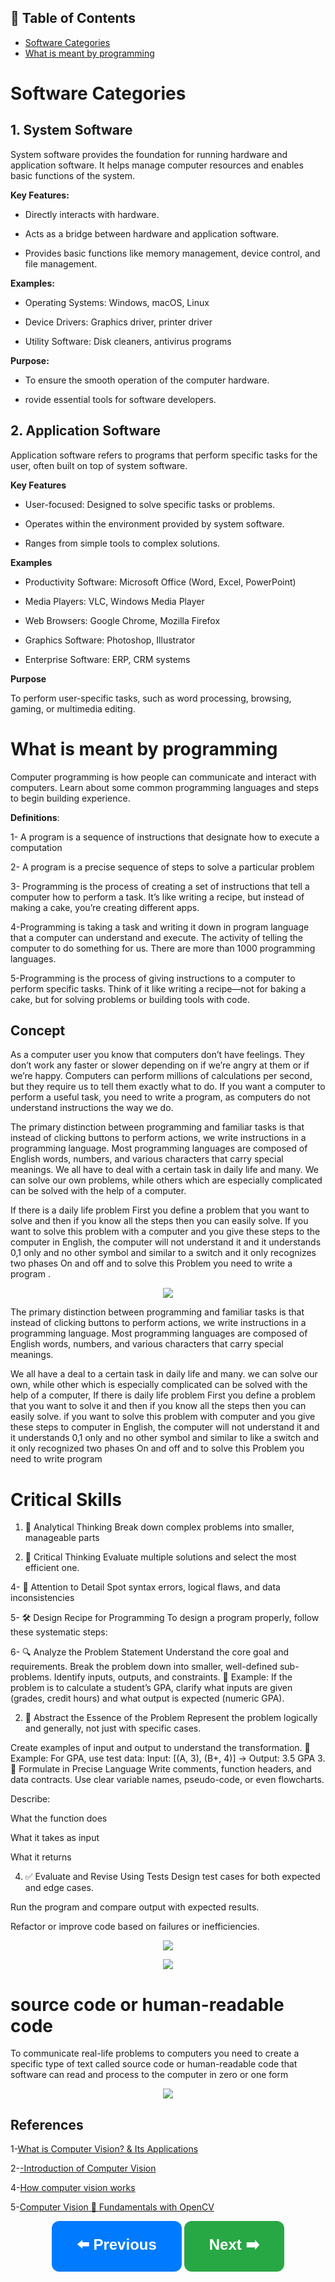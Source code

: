 


## 📑 Table of Contents  

- [Software Categories](#Software-Categories)  
- [What is meant by programming](#1-What-is-meant-by-programming)  


# **Software Categories**

## **1. System Software**
   
System software provides the foundation for running hardware and application software. It helps manage computer resources and enables basic functions of the system.

**Key Features:**

- Directly interacts with hardware.

- Acts as a bridge between hardware and application software.

- Provides basic functions like memory management, device control, and file management.

**Examples:**

- Operating Systems: Windows, macOS, Linux

- Device Drivers: Graphics driver, printer driver

- Utility Software: Disk cleaners, antivirus programs

**Purpose:**

- To ensure the smooth operation of the computer hardware.

- rovide essential tools for software developers.

## **2. Application Software**

Application software refers to programs that perform specific tasks for the user, often built on top of system software.

**Key Features**

- User-focused: Designed to solve specific tasks or problems.

- Operates within the environment provided by system software.

- Ranges from simple tools to complex solutions.

**Examples**

- Productivity Software: Microsoft Office (Word, Excel, PowerPoint)

- Media Players: VLC, Windows Media Player

- Web Browsers: Google Chrome, Mozilla Firefox

- Graphics Software: Photoshop, Illustrator

- Enterprise Software: ERP, CRM systems

**Purpose**

To perform user-specific tasks, such as word processing, browsing, gaming, or multimedia editing.

# **What is meant by programming** 

Computer programming is how people can communicate and interact with computers. Learn about some common programming languages and steps to begin building experience.

**Definitions**:

1-  A program is a sequence of instructions that designate how to execute a computation

2- A program is a precise sequence of steps to solve a particular problem

3- Programming is the process of creating a set of instructions that tell a computer how to perform a task. It’s like writing a recipe, but instead of making a cake, you’re creating different apps.

4-Programming is taking a task and writing it down in program language that a computer can understand and execute. The activity of telling the computer to do something for us. There are more than 1000 programming languages.

5-Programming is the process of giving instructions to a computer to perform specific tasks. Think of it like writing a recipe—not for baking a cake, but for solving problems or building tools with code.

## **Concept**

As a computer user you know that computers don’t have feelings. They don’t work any faster or slower depending on if we’re angry at them or if we’re happy.
Computers can perform millions of calculations per second, but they require us to tell them exactly what to do. If you want a computer to perform a useful task, you need to write a program, as computers do not understand instructions the way we do.

The primary distinction between programming and familiar tasks is that instead of clicking buttons to perform actions, we write instructions in a programming language. Most programming languages are composed of English words, numbers, and various characters that carry special meanings.
We all have to deal with a certain task in daily life and many. We can solve our own problems, while others which are especially complicated can be solved with the help of a computer.

If there is a daily life problem First you define a problem that you want to solve and then if you know all the steps then you can easily solve. If you want to solve this problem with a computer and you give these steps to the computer in English, the computer will not understand it and it understands 0,1 only and no other symbol and similar to  a switch and it only recognizes two phases On and off  and to solve this Problem you need to write a program .

<p align="center">
<img src="https://github.com/dr-mushtaq/Python-Notes/blob/master/Python/1_TmHPH3tqLxHIYpbCQwdEGA.jpg"></a>
</p>

The primary distinction between programming and familiar tasks is that instead of clicking buttons to perform actions, we write instructions in a programming language. Most programming languages are composed of English words, numbers, and various characters that carry special meanings.

We all have a deal to a certain task in daily life and many. we can solve our own, while other which is especially complicated can be solved with the help of a computer, If there is daily life problem First you define a problem that you want to solve it and then if you know all the steps then you can easily solve. if you want to solve this problem with computer and you give these steps to computer in English, the computer will not understand it and it understands 0,1 only and no other symbol and similar to like a switch and it only recognized two phases On and off  and to solve this Problem you need to write program

# **Critical Skills**

1. 🧠 Analytical Thinking
Break down complex problems into smaller, manageable parts

3. 🧐 Critical Thinking
Evaluate multiple solutions and select the most efficient one.

4- 👀 Attention to Detail
Spot syntax errors, logical flaws, and data inconsistencies

5- 🛠️ Design Recipe for Programming
To design a program properly, follow these systematic steps:

6- 🔍 Analyze the Problem Statement
Understand the core goal and requirements.
Break the problem down into smaller, well-defined sub-problems.
Identify inputs, outputs, and constraints.
📌 Example: If the problem is to calculate a student’s GPA, clarify what inputs are given (grades, credit hours) and what output is expected (numeric GPA).

2. 🧠 Abstract the Essence of the Problem
Represent the problem logically and generally, not just with specific cases.

Create examples of input and output to understand the transformation.
📌 Example: For GPA, use test data:
Input: [(A, 3), (B+, 4)] → Output: 3.5 GPA
3. 🧾 Formulate in Precise Language
Write comments, function headers, and data contracts.
Use clear variable names, pseudo-code, or even flowcharts.

Describe:

What the function does

What it takes as input

What it returns

4. ✅ Evaluate and Revise Using Tests
Design test cases for both expected and edge cases.

Run the program and compare output with expected results.

Refactor or improve code based on failures or inefficiencies.

<p align="center">
<img src="https://github.com/dr-mushtaq/Python-Notes/blob/master/Python/download%20(2).png"></a>
</p>

<p align="center">
<img src="https://github.com/dr-mushtaq/Python-Notes/blob/master/Python/0_VbrS270Sh--MZCPa.jpg"></a>
</p>

 # **source code or human-readable code**

 To communicate real-life problems to computers you need to create a specific type of text called source code or human-readable code that software can read and process to the computer in zero or one form
 
 <p align="center">
<img src="https://github.com/dr-mushtaq/Python-Notes/blob/master/Python/download%20(1)%20(1).png"></a>
</p>

## References

1-[What is Computer Vision? & Its Applications](https://medium.com/@draj0718/what-is-computer-vision-its-applications-826c0bbd772b)

2-[-Introduction of Computer Vision](https://auth.udacity.com/sign-in)

4-[How computer vision works](https://www.sas.com/en_us/insights/analytics/computer-vision.html#technical)

5-[Computer Vision 🤖 Fundamentals with OpenCV](https://medium.com/codex/computer-vision-fundamentals-with-opencv-9fc93b61e3e8)


<p align="center">
  <a href="#previous-section" style="text-decoration:none;">
    <button style="padding:20px 40px; font-size:24px; font-weight:bold; border-radius:12px; background-color:#007BFF; color:white; border:none; cursor:pointer;">
      ⬅️ Previous
    </button>
  </a>

  <a href="#next-section" style="text-decoration:none;">
    <button style="padding:20px 40px; font-size:24px; font-weight:bold; border-radius:12px; background-color:#28A745; color:white; border:none; cursor:pointer;">
      Next ➡️
    </button>
  </a>
</p>







































